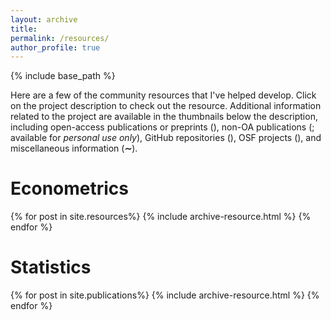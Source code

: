```yaml
---
layout: archive
title:
permalink: /resources/
author_profile: true
---
```


{% include base_path %}

Here are a few of the community resources that I've helped develop. Click on
the project description to check out the resource. Additional information
related to the project are available in the thumbnails below the description,
including open-access publications or preprints
(<i class="ai ai-fw ai-open-access-square"></i>),
non-OA publications (<i class="fa fa-file-pdf-o" aria-hidden="true"></i>;
available for *personal use only*), GitHub repositories
(<i class="fa fa-github" aria-hidden="true"></i>), OSF projects
(<i class="ai ai-fw ai-osf"></i>), and miscellaneous information (<b>∼</b>).

Econometrics
===

{% for post in site.resources%}
  {% include archive-resource.html %}
{% endfor %}

Statistics
===

{% for post in site.publications%}
  {% include archive-resource.html %}
{% endfor %}


